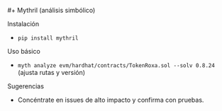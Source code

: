#+ Mythril (análisis simbólico)

Instalación
- `pip install mythril`

Uso básico
- `myth analyze evm/hardhat/contracts/TokenRoxa.sol --solv 0.8.24` (ajusta rutas y versión)

Sugerencias
- Concéntrate en issues de alto impacto y confirma con pruebas.

